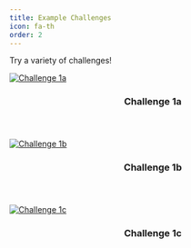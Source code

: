 ```yaml
---
title: Example Challenges
icon: fa-th
order: 2
---
```


<p>Try a variety of challenges!</p>

  <div class="row">
    <div class="4u 12u$(mobile)">
      <div class="item">
        <a href="{{site.baseurl}}{% post_url 2018-10-13-Challenge-1a %}" class="image fit"><img src="{{ 'assets/images/C1a_cover.png' | relative_url }}" alt="Challenge 1a" /></a>
        <header>
          <h3>Challenge 1a</h3>
        </header>
      </div>
    </div>
    <div class="4u 12u$(mobile)">
      <div class="item">
        <a href="#" class="image fit"><img src="{{ 'assets/images/C1b_cover.png' | relative_url }}" alt="Challenge 1b" /></a>
        <header>
          <h3>Challenge 1b</h3>
        </header>
      </div>
    </div>
    <div class="4u 12u$(mobile)">
      <div class="item">
        <a href="#" class="image fit"><img src="{{ 'assets/images/C1c_cover.png' | relative_url }}" alt="Challenge 1c" /></a>
        <header>
          <h3>Challenge 1c</h3>
        </header>
      </div>
    </div>
  </div>
